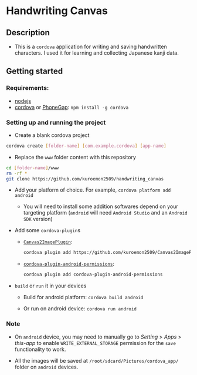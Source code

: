 # Handwriting Canvas

## Description

- This is a `cordova` application for writing and saving handwritten characters. I used it for learning and collecting Japanese kanji data.

## Getting started

### Requirements:

- [nodejs](https://nodejs.org)
- [cordova](https://cordova.apache.org/) or [PhoneGap](https://phonegap.com/): `npm install -g cordova`

### Setting up and running the project

- Create a blank cordova project

```bash
cordova create [folder-name] [com.example.cordova] [app-name]
```

- Replace the `www` folder content with this repository

```bash
cd [folder-name]/www
rm -rf *
git clone https://github.com/kuroemon2509/handwriting_canvas
```

- Add your platform of choice. For example, `cordova platform add android`

    - You will need to install some addition softwares depend on your targeting platform (`android` will need `Android Studio` and an `Android SDK` version)

- Add some `cordova-plugin`s

    - [`Canvas2ImagePlugin`](https://github.com/kuroemon2509/Canvas2ImagePlugin):

        ```bash
        cordova plugin add https://github.com/kuroemon2509/Canvas2ImagePlugin.git
        ```
        
    - [`cordova-plugin-android-permissions`](https://www.npmjs.com/package/cordova-plugin-android-permissions):

        ```bash
        cordova plugin add cordova-plugin-android-permissions
        ```

- `build` or `run` it in your devices

    - Build for android platform: `cordova build android`

    - Or run on android device: `cordova run android`

### Note

- On `android` device, you may need to manually go to *Setting* > *Apps* > *this-app* to enable `WRITE_EXTERNAL_STORAGE` permission for the `save` functionality to work.

- All the images will be saved at `/root/sdcard/Pictures/cordova_app/` folder on `android` devices.